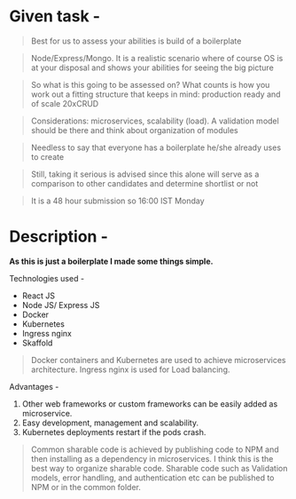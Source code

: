 # Given task -

> Best for us to assess your abilities is build of a boilerplate

> Node/Express/Mongo. It is a realistic scenario where of course OS is at your disposal and 
shows your abilities for seeing the big picture

> So what is this going to be assessed on? What counts is how you work out a fitting structure that keeps in mind: 
production ready and of scale 20xCRUD

> Considerations: microservices, scalability (load). A validation model should be there and think about organization of modules

> Needless to say that everyone has a boilerplate he/she already uses to create

> Still, taking it serious is advised since this alone will serve as a comparison to other candidates and determine shortlist or not

> It is a 48 hour submission so 16:00 IST Monday

# Description -

**As this is just a boilerplate I made some things simple.**

Technologies used - 
* React JS
* Node JS/ Express JS
* Docker
* Kubernetes
* Ingress nginx
* Skaffold

> Docker containers and Kubernetes are used to achieve microservices architecture.
> Ingress nginx is used for Load balancing.

Advantages -
1. Other web frameworks or custom frameworks can be easily added as microservice. 
1. Easy development, management and scalability.
1. Kubernetes deployments restart if the pods crash.

> Common sharable code is achieved by publishing code to NPM and then installing as a dependency in microservices. I think this is the best way to organize sharable code. Sharable code such as Validation models, error handling, and authentication etc can be published to NPM or in the common folder.

